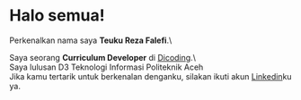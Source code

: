 # Halo semua! 

Perkenalkan nama saya **Teuku Reza Falefi**.\

Saya seorang **Curriculum Developer** di [Dicoding](https://www.dicoding.com/).\  
Saya lulusan D3 Teknologi Informasi Politeknik Aceh    
Jika kamu tertarik untuk berkenalan denganku, silakan ikuti akun [Linkedin](www.linkedin.com/in/teuku-reza-falefi-58200a249)ku ya.

